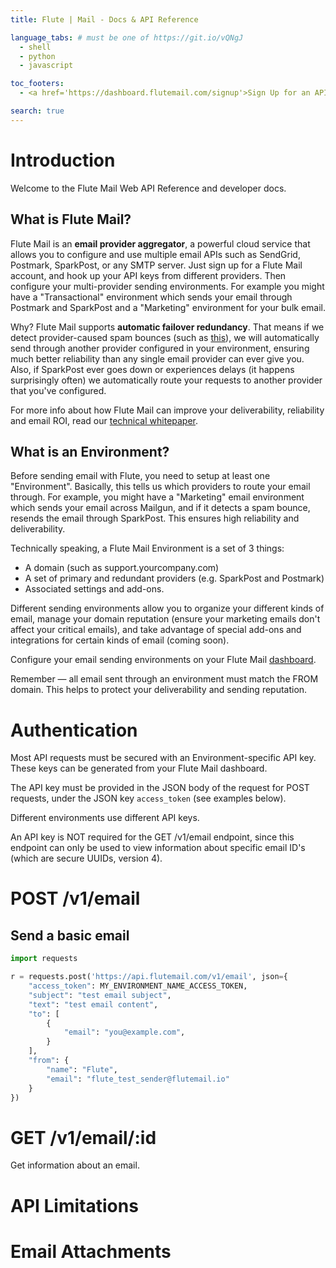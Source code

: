 ```yaml
---
title: Flute | Mail - Docs & API Reference

language_tabs: # must be one of https://git.io/vQNgJ
  - shell
  - python
  - javascript

toc_footers:
  - <a href='https://dashboard.flutemail.com/signup'>Sign Up for an API Key</a>

search: true
---
```


# Introduction

Welcome to the Flute Mail Web API Reference and developer docs.

## What is Flute Mail?

Flute Mail is an **email provider aggregator**, a powerful cloud service that allows you to 
configure and use multiple email APIs such as 
SendGrid, Postmark, SparkPost, or any SMTP server. Just sign up for a Flute Mail account, and hook
up your API keys from different providers. Then configure your multi-provider sending environments.
For example you might have a "Transactional" environment which sends your email through Postmark and
SparkPost and a "Marketing" environment for your bulk email.

Why? Flute Mail supports **automatic failover redundancy**. That means if we detect provider-caused spam bounces (such as
[this](https://mailchannels.zendesk.com/hc/en-us/articles/202191674-Fixing-the-550-5-7-1-RBL-Sender-blocked-IP-or-domain-error)),
we will automatically send through another provider configured in your environment, ensuring much
better reliability than any single email provider can ever give you. Also, if SparkPost ever goes down or
experiences delays (it happens surprisingly often) we automatically route your requests to another
provider that you've configured.

For more info about how Flute Mail can improve your deliverability, reliability and email ROI, read our
[technical whitepaper](https://medium.com/@absolutelydo/problems-with-email-apis-especially-sendgrid-244d3311e4ba).

## What is an Environment?

Before sending email with Flute, you need to setup at least one "Environment". Basically, this tells us
which providers to route your email through. For example, you might have a "Marketing" email environment
which sends your email across Mailgun, and if it detects a spam bounce, resends the email through SparkPost.
This ensures high reliability and deliverability.

Technically speaking, a Flute Mail Environment is a set of 3 things:

- A domain (such as support.yourcompany.com)
- A set of primary and redundant providers (e.g. SparkPost and Postmark)
- Associated settings and add-ons. 

Different sending environments allow you to organize your different kinds of email,
manage your domain reputation (ensure your marketing emails don't affect your critical emails), and
take advantage of special add-ons and integrations for certain kinds of email (coming soon).

Configure your email sending environments on your Flute Mail [dashboard](https://dashboard.flutemail.com/).

<aside class="notice">
Remember — all email sent through an environment must match the FROM domain. This helps to protect your deliverability and sending reputation.
</aside>

# Authentication

Most API requests must be secured with an Environment-specific API key. These keys can be generated 
from your Flute Mail dashboard.

The API key must be provided in the JSON body of the request for POST requests, under the JSON key `access_token` (see examples below).

Different environments use different API keys.

An API key is NOT required for the GET /v1/email endpoint, since this endpoint can only be used to view
information about specific email ID's (which are secure UUIDs, version 4).

# POST /v1/email

## Send a basic email

```python
import requests

r = requests.post('https://api.flutemail.com/v1/email', json={
    "access_token": MY_ENVIRONMENT_NAME_ACCESS_TOKEN,
    "subject": "test email subject",
    "text": "test email content",
    "to": [
        {
            "email": "you@example.com",
        }
    ],
    "from": {
        "name": "Flute",
        "email": "flute_test_sender@flutemail.io"
    }
})
```

# GET /v1/email/:id

Get information about an email.

# API Limitations

# Email Attachments


<!-- This example API documentation page was created with [Slate](https://github.com/tripit/slate). Feel free to edit it and use it as a base for your own API's documentation.

# Authentication

> To authorize, use this code:

```ruby
require 'kittn'

api = Kittn::APIClient.authorize!('meowmeowmeow')
```

```python
import kittn

api = kittn.authorize('meowmeowmeow')
```

```shell
# With shell, you can just pass the correct header with each request
curl "api_endpoint_here"
  -H "Authorization: meowmeowmeow"
```

```javascript
const kittn = require('kittn');

let api = kittn.authorize('meowmeowmeow');
```

> Make sure to replace `meowmeowmeow` with your API key.

Kittn uses API keys to allow access to the API. You can register a new Kittn API key at our [developer portal](http://example.com/developers).

Kittn expects for the API key to be included in all API requests to the server in a header that looks like the following:

`Authorization: meowmeowmeow`

<aside class="notice">
You must replace <code>meowmeowmeow</code> with your personal API key.
</aside>

# Kittens

## Get All Kittens

```ruby
require 'kittn'

api = Kittn::APIClient.authorize!('meowmeowmeow')
api.kittens.get
```

```python
import kittn

api = kittn.authorize('meowmeowmeow')
api.kittens.get()
```

```shell
curl "http://example.com/api/kittens"
  -H "Authorization: meowmeowmeow"
```

```javascript
const kittn = require('kittn');

let api = kittn.authorize('meowmeowmeow');
let kittens = api.kittens.get();
```

> The above command returns JSON structured like this:

```json
[
  {
    "id": 1,
    "name": "Fluffums",
    "breed": "calico",
    "fluffiness": 6,
    "cuteness": 7
  },
  {
    "id": 2,
    "name": "Max",
    "breed": "unknown",
    "fluffiness": 5,
    "cuteness": 10
  }
]
```

This endpoint retrieves all kittens.

### HTTP Request

`GET http://example.com/api/kittens`

### Query Parameters

Parameter | Default | Description
--------- | ------- | -----------
include_cats | false | If set to true, the result will also include cats.
available | true | If set to false, the result will include kittens that have already been adopted.

<aside class="success">
Remember — a happy kitten is an authenticated kitten!
</aside>

## Get a Specific Kitten

```ruby
require 'kittn'

api = Kittn::APIClient.authorize!('meowmeowmeow')
api.kittens.get(2)
```

```python
import kittn

api = kittn.authorize('meowmeowmeow')
api.kittens.get(2)
```

```shell
curl "http://example.com/api/kittens/2"
  -H "Authorization: meowmeowmeow"
```

```javascript
const kittn = require('kittn');

let api = kittn.authorize('meowmeowmeow');
let max = api.kittens.get(2);
```

> The above command returns JSON structured like this:

```json
{
  "id": 2,
  "name": "Max",
  "breed": "unknown",
  "fluffiness": 5,
  "cuteness": 10
}
```

This endpoint retrieves a specific kitten.

<aside class="warning">Inside HTML code blocks like this one, you can't use Markdown, so use <code>&lt;code&gt;</code> blocks to denote code.</aside>

### HTTP Request

`GET http://example.com/kittens/<ID>`

### URL Parameters

Parameter | Description
--------- | -----------
ID | The ID of the kitten to retrieve

## Delete a Specific Kitten

```ruby
require 'kittn'

api = Kittn::APIClient.authorize!('meowmeowmeow')
api.kittens.delete(2)
```

```python
import kittn

api = kittn.authorize('meowmeowmeow')
api.kittens.delete(2)
```

```shell
curl "http://example.com/api/kittens/2"
  -X DELETE
  -H "Authorization: meowmeowmeow"
```

```javascript
const kittn = require('kittn');

let api = kittn.authorize('meowmeowmeow');
let max = api.kittens.delete(2);
```

> The above command returns JSON structured like this:

```json
{
  "id": 2,
  "deleted" : ":("
}
```

This endpoint retrieves a specific kitten.

### HTTP Request

`DELETE http://example.com/kittens/<ID>`

### URL Parameters

Parameter | Description
--------- | -----------
ID | The ID of the kitten to delete
 -->

